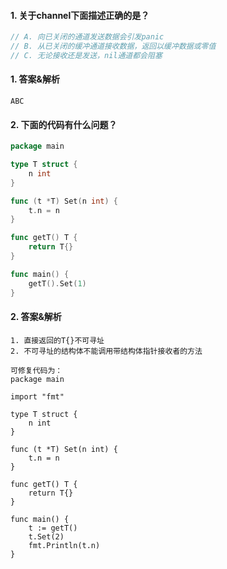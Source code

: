 #### 1. 关于channel下面描述正确的是？

```go
// A. 向已关闭的通道发送数据会引发panic
// B. 从已关闭的缓冲通道接收数据，返回以缓冲数据或零值
// C. 无论接收还是发送，nil通道都会阻塞
```

#### 1. 答案&解析

```text
ABC
```

#### 2. 下面的代码有什么问题？

```go
package main

type T struct {
	n int
}

func (t *T) Set(n int) {
	t.n = n
}

func getT() T {
	return T{}
}

func main() {
	getT().Set(1)
}
```

#### 2. 答案&解析

```text
1. 直接返回的T{}不可寻址
2. 不可寻址的结构体不能调用带结构体指针接收者的方法

可修复代码为：
package main

import "fmt"

type T struct {
	n int
}

func (t *T) Set(n int) {
	t.n = n
}

func getT() T {
	return T{}
}

func main() {
	t := getT()
	t.Set(2)
	fmt.Println(t.n)
}
```
